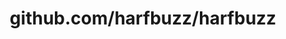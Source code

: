 ---
layout: post
title: github.com/harfbuzz/harfbuzz
categories: link
tags: [انگلیسی, گیت‌هاب, برنامه‌نویسی]
---